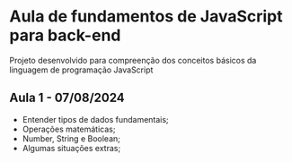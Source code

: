 # Aula de fundamentos de JavaScript para back-end 

Projeto desenvolvido para compreenção dos conceitos básicos da linguagem de programação JavaScript

## Aula 1 - 07/08/2024

- Entender tipos de dados fundamentais;
- Operações matemáticas;
- Number, String e Boolean;
- Algumas situações extras;

